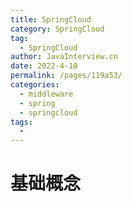 ```yaml
---
title: SpringCloud
category: SpringCloud
tag: 
  - SpringCloud
author: JavaInterview.cn
date: 2022-4-10
permalink: /pages/119a53/
categories: 
  - middleware
  - spring
  - springcloud
tags: 
  - 
---
```


# 基础概念
